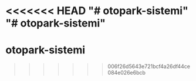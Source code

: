 <<<<<<< HEAD
"# otopark-sistemi"  
"# otopark-sistemi" 
=======
# otopark-sistemi
>>>>>>> 006f26d5643e721bcf4a26df44ce084e026e6bcb
